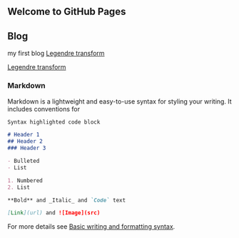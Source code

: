 ## Welcome to GitHub Pages

## Blog
 my first blog 
[Legendre transform](https://github.com/raincchio/raincchio.github.io/edit/main/index.md)

[Legendre transform](https://github.com/raincchio/raincchio.github.io/blob/main/Legendre%20transform.md)


### Markdown

Markdown is a lightweight and easy-to-use syntax for styling your writing. It includes conventions for

```markdown
Syntax highlighted code block

# Header 1
## Header 2
### Header 3

- Bulleted
- List

1. Numbered
2. List

**Bold** and _Italic_ and `Code` text

[Link](url) and ![Image](src)
```

For more details see [Basic writing and formatting syntax](https://docs.github.com/en/github/writing-on-github/getting-started-with-writing-and-formatting-on-github/basic-writing-and-formatting-syntax).


